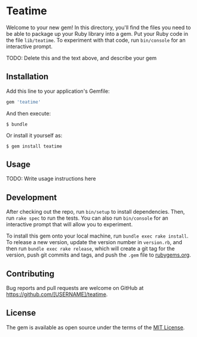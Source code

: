 # Teatime

Welcome to your new gem! In this directory, you'll find the files you need to be able to package up your Ruby library into a gem. Put your Ruby code in the file `lib/teatime`. To experiment with that code, run `bin/console` for an interactive prompt.

TODO: Delete this and the text above, and describe your gem

## Installation

Add this line to your application's Gemfile:

```ruby
gem 'teatime'
```

And then execute:

    $ bundle

Or install it yourself as:

    $ gem install teatime

## Usage

TODO: Write usage instructions here

## Development

After checking out the repo, run `bin/setup` to install dependencies. Then, run `rake spec` to run the tests. You can also run `bin/console` for an interactive prompt that will allow you to experiment.

To install this gem onto your local machine, run `bundle exec rake install`. To release a new version, update the version number in `version.rb`, and then run `bundle exec rake release`, which will create a git tag for the version, push git commits and tags, and push the `.gem` file to [rubygems.org](https://rubygems.org).

## Contributing

Bug reports and pull requests are welcome on GitHub at https://github.com/[USERNAME]/teatime.


## License

The gem is available as open source under the terms of the [MIT License](http://opensource.org/licenses/MIT).

